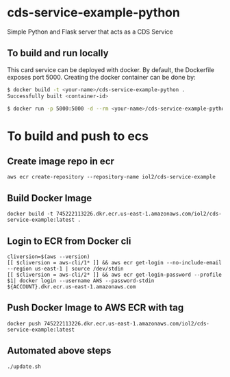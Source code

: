 # cds-service-example-python

Simple Python and Flask server that acts as a CDS Service

## To build and run locally
This card service can be deployed with docker. By default, the Dockerfile exposes port 5000. Creating the docker container can be done by:

```bash
$ docker build -t <your-name>/cds-service-example-python .
Successfully built <container-id>

$ docker run -p 5000:5000 -d --rm <your-name>/cds-service-example-python
```

# To build and push to ecs

## Create image repo in ecr 

```
aws ecr create-repository --repository-name iol2/cds-service-example 
```

## Build Docker Image

```
docker build -t 745222113226.dkr.ecr.us-east-1.amazonaws.com/iol2/cds-service-example:latest .
```


## Login to ECR from Docker cli

```
cliversion=$(aws --version)
[[ $cliversion = aws-cli/1* ]] && aws ecr get-login --no-include-email --region us-east-1 | source /dev/stdin
[[ $cliversion = aws-cli/2* ]] && aws ecr get-login-password --profile $1| docker login --username AWS --password-stdin  ${ACCOUNT}.dkr.ecr.us-east-1.amazonaws.com
```

## Push Docker Image to AWS ECR with tag
```
docker push 745222113226.dkr.ecr.us-east-1.amazonaws.com/iol2/cds-service-example:latest
```

## Automated above steps 

```
./update.sh

```
